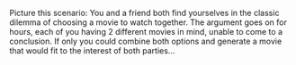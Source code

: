 Picture this scenario: You and a friend both find yourselves in the classic dilemma of choosing a movie to watch together. 
The argument goes on for hours, each of you having 2 different movies in mind, unable to come to a conclusion. 
If only you could combine both options and generate a movie that would fit to the interest of both parties...
